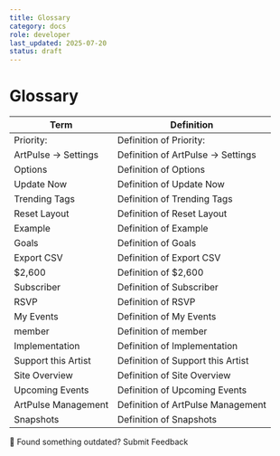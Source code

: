 ```yaml
---
title: Glossary
category: docs
role: developer
last_updated: 2025-07-20
status: draft
---
```


# Glossary

| Term | Definition |
|------|------------|
| Priority: | Definition of Priority: |
| ArtPulse → Settings | Definition of ArtPulse → Settings |
| Options | Definition of Options |
| Update Now | Definition of Update Now |
| Trending Tags | Definition of Trending Tags |
| Reset Layout | Definition of Reset Layout |
| Example | Definition of Example |
| Goals | Definition of Goals |
| Export CSV | Definition of Export CSV |
| $2,600 | Definition of $2,600 |
| Subscriber | Definition of Subscriber |
| RSVP | Definition of RSVP |
| My Events | Definition of My Events |
| member | Definition of member |
| Implementation | Definition of Implementation |
| Support this Artist | Definition of Support this Artist |
| Site Overview | Definition of Site Overview |
| Upcoming Events | Definition of Upcoming Events |
| ArtPulse Management | Definition of ArtPulse Management |
| Snapshots | Definition of Snapshots |

💬 Found something outdated? Submit Feedback
